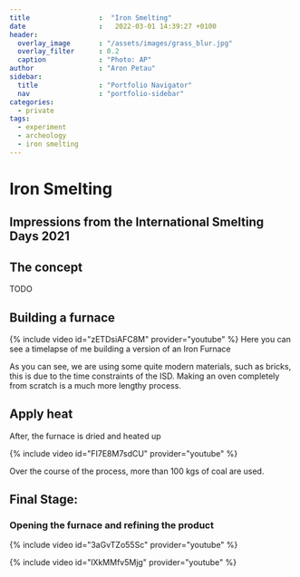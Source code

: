 ```yaml
---
title                 :  "Iron Smelting"
date                  :   2022-03-01 14:39:27 +0100
header:
  overlay_image       : "/assets/images/grass_blur.jpg"
  overlay_filter      : 0.2
  caption             : "Photo: AP"
author                : "Aron Petau"
sidebar:
  title               : "Portfolio Navigator"
  nav                 : "portfolio-sidebar"
categories:
  - private
tags:
  - experiment
  - archeology
  - iron smelting
---
```


# Iron Smelting
## Impressions from the International Smelting Days 2021

## The concept
TODO

## Building a furnace

{% include video id="zETDsiAFC8M" provider="youtube" %}
Here you can see a timelapse of me building a version of an Iron Furnace

As you can see, we are using some quite modern materials, such as bricks, this is due to the time constraints of the ISD. Making an oven completely from scratch is a much more lengthy process.

## Apply heat
After, the furnace is dried and heated up

{% include video id="FI7E8M7sdCU" provider="youtube" %}

Over the course of the process, more than 100 kgs of coal are used.

## Final Stage: 
### Opening the furnace and refining the product

{% include video id="3aGvTZo55Sc" provider="youtube" %}


{% include video id="lXkMMfv5Mjg" provider="youtube" %}
